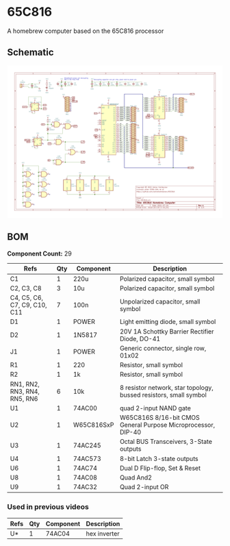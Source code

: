 # 65C816
A homebrew computer based on the 65C816 processor

## Schematic

[![Schematic](./hardware/65C816.png)](./hardware/65C816.png)

## BOM

**Component Count:** 29

| Refs | Qty | Component | Description |
| ----- | --- | ---- | ----------- |
| C1 | 1 | 220u | Polarized capacitor, small symbol |
| C2, C3, C8 | 3 | 10u | Polarized capacitor, small symbol |
| C4, C5, C6, C7, C9, C10, C11 | 7 | 100n | Unpolarized capacitor, small symbol |
| D1 | 1 | POWER | Light emitting diode, small symbol |
| D2 | 1 | 1N5817 | 20V 1A Schottky Barrier Rectifier Diode, DO-41 |
| J1 | 1 | POWER | Generic connector, single row, 01x02 |
| R1 | 1 | 220 | Resistor, small symbol |
| R2 | 1 | 1k | Resistor, small symbol |
| RN1, RN2, RN3, RN4, RN5, RN6 | 6 | 10k | 8 resistor network, star topology, bussed resistors, small symbol |
| U1 | 1 | 74AC00 | quad 2-input NAND gate |
| U2 | 1 | W65C816SxP | W65C816S 8/16-bit CMOS General Purpose Microprocessor, DIP-40 |
| U3 | 1 | 74AC245 | Octal BUS Transceivers, 3-State outputs |
| U4 | 1 | 74AC573 | 8-bit Latch 3-state outputs |
| U6 | 1 | 74AC74 | Dual D Flip-flop, Set & Reset |
| U8 | 1 | 74AC08 | Quad And2 |
| U9 | 1 | 74AC32 | Quad 2-input OR |

### Used in previous videos

| Refs | Qty | Component | Description |
| ----- | --- | ---- | ----------- |
| U* | 1 | 74AC04 | hex inverter |
